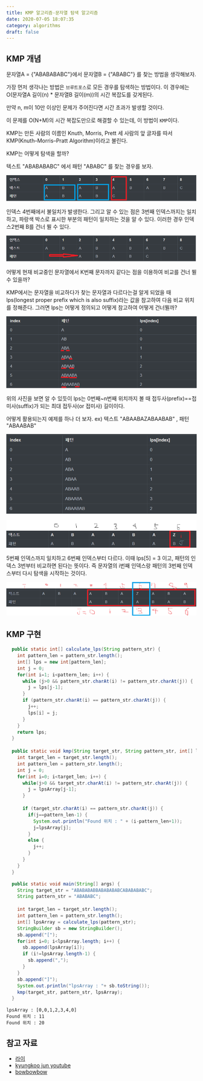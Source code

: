 ```yaml
---
title: KMP 알고리즘-문자열 탐색 알고리즘
date: 2020-07-05 18:07:35
category: algorithms
draft: false
---
```


## KMP 개념
문자열A = {"ABABABABC"}에서 문자열B = {"ABABC"} 를 찾는 방법을 생각해보자.

가장 먼저 생각나는 방법은 `브루트포스`로 모든 경우를 탐색하는 방법이다. 이 경우에는 O(문자열A 길이(n) * 문자열B 길이(m))의 시간 복잡도를 갖게된다.

만약 n, m이 10만 이상인 문제가 주어진다면 시간 초과가 발생할 것이다.


이 문제를 O(N+M)의 시간 복잡도만으로 해결할 수 있는데, 이 방법이 `KMP`이다.

KMP는 만든 사람의 이름인 Knuth, Morris, Prett 세 사람의 앞 글자를 따서 KMP(Knuth–Morris–Pratt Algorithm)이라고 불린다.

KMP는 어떻게 탐색을 할까?

텍스트 "ABABABABC" 에서 패턴 "ABABC" 를 찾는 경우를 보자.

![](../../assets/kmp1.png)

인덱스 4번째에서 불일치가 발생한다. 그리고 알 수 있는 점은 3번째 인덱스까지는 일치하고, 파랑색 박스로 표시한 부분의 패턴이 일치하는 것을 알 수 있다. 이러한 경우 인덱스2번째 B를 건너 뛸 수 있다.

![](../../assets/kmp2.png)

어떻게 현재 비교중인 문자열에서 K번째 문자까지 같다는 점을 이용하여 비교를 건너 뛸 수 있을까?

KMP에서는 문자열을 비교하다가 찾는 문자열과 다르다는걸 알게 되었을 때 lps(longest proper prefix which is also suffix)라는 값을 참고하여 다음 비교 위치를 정해준다. 그러면 lps는 어떻게 정의되고 어떻게 참고하여 어떻게 건너뛸까?

![](../../assets/kmp3.png)

위의 사진을 보면 알 수 있듯이 lps는 0번째~n번째 위치까지 볼 때 접두사(prefix)==접미사(suffix)가 되는 최대 접두사(or 접미사) 길이이다.




어떻게 활용되는지 예제를 하나 더 보자. ex) 텍스트 "ABAABAZABAABAB" ,  패턴 "ABAABAB"

![](../../assets/lps.png)

![](../../assets/kmp4.png)

5번째 인덱스까지 일치하고 6번째 인덱스부터 다르다. 이때 lps[5] = 3 이고, 패턴의 인덱스 3번부터 비교하면 된다는 뜻이다. 즉 문자열의 i번째 인덱스랑 패턴의 3번째 인덱스부터 다시 탐색을 시작하는 것이다.

![](../../assets/kmp5.png)



## KMP 구현

```java
  public static int[] calculate_lps(String pattern_str) {
    int pattern_len = pattern_str.length();
    int[] lps = new int[pattern_len];
    int j = 0;
    for(int i=1; i<pattern_len; i++) {
      while (j>0 && pattern_str.charAt(i) != pattern_str.charAt(j)) {
        j = lps[j-1];
      }
      if (pattern_str.charAt(i) == pattern_str.charAt(j)) {
        j++;
        lps[i] = j;
      }
    }
    return lps;
  }

  public static void kmp(String target_str, String pattern_str, int[] lpsArray) {
    int target_len = target_str.length();
    int pattern_len = pattern_str.length();
    int j = 0;
    for(int i=0; i<target_len; i++) {
      while(j>0 && target_str.charAt(i) != pattern_str.charAt(j)) {
        j = lpsArray[j-1];
      }

      if (target_str.charAt(i) == pattern_str.charAt(j)) {
        if(j==pattern_len-1) {
          System.out.println("Found 위치 : " + (i-pattern_len+1));
          j=lpsArray[j];
        }
        else {
          j++;
        }
      }
    }
  }
```

```java
  public static void main(String[] args) {
    String target_str = "ABABABABBABABABABCABABABABC";
    String pattern_str = "ABABABC";

    int target_len = target_str.length();
    int pattern_len = pattern_str.length();
    int[] lpsArray = calculate_lps(pattern_str);
    StringBuilder sb = new StringBuilder();
    sb.append("[");
    for(int i=0; i<lpsArray.length; i++) {
      sb.append(lpsArray[i]);
      if (i!=lpsArray.length-1) {
        sb.append(",");
      }
    }
    sb.append("]");
    System.out.println("lpsArray : "+ sb.toString());
    kmp(target_str, pattern_str, lpsArray);
  }
```

```
lpsArray : [0,0,1,2,3,4,0]
Found 위치 : 11
Found 위치 : 20
```


## 참고 자료
- [라이](https://blog.naver.com/kks227/220917078260)
- [kyungkoo jun youtube](https://www.youtube.com/watch?v=KXolmVUpUQQ)
- [bowbowbow](https://bowbowbow.tistory.com/6)
